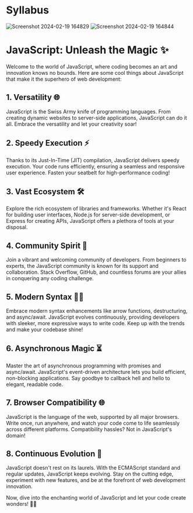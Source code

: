 <h1>Syllabus</h1>

![Screenshot 2024-02-19 164829](https://github.com/Tridib11/Mern-Full-stack/assets/86187166/925b2cc2-d39f-45e2-bf29-6190755f1265)
![Screenshot 2024-02-19 164844](https://github.com/Tridib11/Mern-Full-stack/assets/86187166/036961f0-6c1f-4477-a574-36900e12b6dd)





# JavaScript: Unleash the Magic ✨

Welcome to the world of JavaScript, where coding becomes an art and innovation knows no bounds. Here are some cool things about JavaScript that make it the superhero of web development:

## 1. Versatility 🌐

JavaScript is the Swiss Army knife of programming languages. From creating dynamic websites to server-side applications, JavaScript can do it all. Embrace the versatility and let your creativity soar!

## 2. Speedy Execution ⚡

Thanks to its Just-In-Time (JIT) compilation, JavaScript delivers speedy execution. Your code runs efficiently, ensuring a seamless and responsive user experience. Fasten your seatbelt for high-performance coding!

## 3. Vast Ecosystem 🛠️

Explore the rich ecosystem of libraries and frameworks. Whether it's React for building user interfaces, Node.js for server-side development, or Express for creating APIs, JavaScript offers a plethora of tools at your disposal.

## 4. Community Spirit 🤝

Join a vibrant and welcoming community of developers. From beginners to experts, the JavaScript community is known for its support and collaboration. Stack Overflow, GitHub, and countless forums are your allies in conquering any coding challenge.

## 5. Modern Syntax 👩‍💻

Embrace modern syntax enhancements like arrow functions, destructuring, and async/await. JavaScript evolves continuously, providing developers with sleeker, more expressive ways to write code. Keep up with the trends and make your codebase shine!

## 6. Asynchronous Magic ⏳

Master the art of asynchronous programming with promises and async/await. JavaScript's event-driven architecture lets you build efficient, non-blocking applications. Say goodbye to callback hell and hello to elegant, readable code.

## 7. Browser Compatibility 🌐

JavaScript is the language of the web, supported by all major browsers. Write once, run anywhere, and watch your code come to life seamlessly across different platforms. Compatibility hassles? Not in JavaScript's domain!

## 8. Continuous Evolution 🚀

JavaScript doesn't rest on its laurels. With the ECMAScript standard and regular updates, JavaScript keeps evolving. Stay on the cutting edge, experiment with new features, and be at the forefront of web development innovation.

Now, dive into the enchanting world of JavaScript and let your code create wonders! 🚀✨
